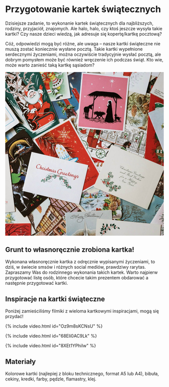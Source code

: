 # Przygotowanie kartek świątecznych

Dzisiejsze zadanie, to wykonanie kartek świątecznych dla najbliższych, rodziny, przyjaciół, znajomych. Ale halo, halo, czy ktoś jeszcze wysyła takie kartki? Czy nasze dzieci wiedzą, jak adresuje się kopertę/kartkę pocztową?

Cóż, odpowiedzi mogą być różne, ale uwaga – nasze kartki świąteczne nie muszą zostać koniecznie wysłane pocztą. Takie kartki wypełnione serdecznymi życzeniami, można oczywiście tradycyjnie wysłać pocztą, ale dobrym pomysłem może być również wręczenie ich podczas świąt. Kto wie, może warto zanieść taką kartkę sąsiadom?

![Zdjęcie](/img/2021-12-04.jpg)

## Grunt to własnoręcznie zrobiona kartka!

Wykonana własnoręcznie kartka z odręcznie wypisanymi życzeniami, to dziś, w świecie smsów i różnych social mediów, prawdziwy rarytas. Zapraszamy Was do rodzinnego wykonania takich kartek. Warto najpierw przygotować listę osób, które chcecie takim prezentem obdarować a następnie przygotować kartki.

## Inspiracje na kartki świąteczne

Poniżej zamieściliśmy filmiki z wieloma kartkowymi inspiracjami, mogą się przydać!

{% include video.html id="Oz9m8sKCNsU" %}

{% include video.html id="68Eli0AC9Lk" %}

{% include video.html id="8XEt1YPhiIw" %}

## Materiały

Kolorowe kartki (najlepiej z bloku technicznego, format A5 lub A4), bibuła, cekiny, kredki, farby, pędzle, flamastry, klej.
